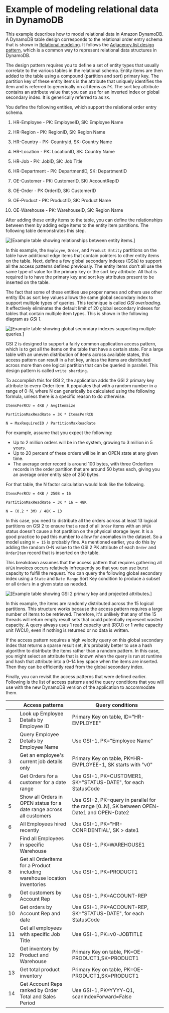 # Example of modeling relational data in DynamoDB<a name="bp-modeling-nosql-B"></a>

This example describes how to model relational data in Amazon DynamoDB\. A DynamoDB table design corresponds to the relational order entry schema that is shown in [Relational modeling](bp-relational-modeling.md)\. It follows the [Adjacency list design pattern](bp-adjacency-graphs.md#bp-adjacency-lists), which is a common way to represent relational data structures in DynamoDB\.

The design pattern requires you to define a set of entity types that usually correlate to the various tables in the relational schema\. Entity items are then added to the table using a compound \(partition and sort\) primary key\. The partition key of these entity items is the attribute that uniquely identifies the item and is referred to generically on all items as `PK`\. The sort key attribute contains an attribute value that you can use for an inverted index or global secondary index\. It is generically referred to as `SK`\. 

You define the following entities, which support the relational order entry schema\.

1.  HR\-Employee \- PK: EmployeeID, SK: Employee Name 

1.  HR\-Region \- PK: RegionID, SK: Region Name 

1.  HR\-Country \- PK: CountryId, SK: Country Name 

1.  HR\-Location \- PK: LocationID, SK: Country Name 

1.  HR\-Job \- PK: JobID, SK: Job Title 

1.  HR\-Department \- PK: DepartmentID, SK: DepartmentID 

1.  OE\-Customer \- PK: CustomerID, SK: AccountRepID 

1.  OE\-Order \- PK OrderID, SK: CustomerID 

1.  OE\-Product \- PK: ProductID, SK: Product Name 

1.  OE\-Warehouse \- PK: WarehouseID, SK: Region Name 

After adding these entity items to the table, you can define the relationships between them by adding edge items to the entity item partitions\. The following table demonstrates this step\.

![\[Example table showing relationships between entity items.\]](http://docs.aws.amazon.com/amazondynamodb/latest/developerguide/images/tabledesign.png)

In this example, the `Employee`, `Order`, and `Product Entity` partitions on the table have additional edge items that contain pointers to other entity items on the table\. Next, define a few global secondary indexes \(GSIs\) to support all the access patterns defined previously\. The entity items don't all use the same type of value for the primary key or the sort key attribute\. All that is required is to have the primary key and sort key attributes present to be inserted on the table\. 

The fact that some of these entities use proper names and others use other entity IDs as sort key values allows the same global secondary index to support multiple types of queries\. This technique is called *GSI overloading*\. It effectively eliminates the default limit of 20 global secondary indexes for tables that contain multiple item types\. This is shown in the following diagram as *GSI 1*\.

![\[Example table showing global secondary indexes supporting multiple queries.\]](http://docs.aws.amazon.com/amazondynamodb/latest/developerguide/images/tablegsi.png)

GSI 2 is designed to support a fairly common application access pattern, which is to get all the items on the table that have a certain state\. For a large table with an uneven distribution of items across available states, this access pattern can result in a hot key, unless the items are distributed across more than one logical partition that can be queried in parallel\. This design pattern is called `write sharding`\. 

To accomplish this for GSI 2, the application adds the GSI 2 primary key attribute to every Order item\. It populates that with a random number in a range of 0–N, where N can generically be calculated using the following formula, unless there is a specific reason to do otherwise\.

```
ItemsPerRCU = 4KB / AvgItemSize

PartitionMaxReadRate = 3K * ItemsPerRCU

N = MaxRequiredIO / PartitionMaxReadRate
```

For example, assume that you expect the following:
+ Up to 2 million orders will be in the system, growing to 3 million in 5 years\.
+ Up to 20 percent of these orders will be in an OPEN state at any given time\.
+ The average order record is around 100 bytes, with three OrderItem records in the order partition that are around 50 bytes each, giving you an average order entity size of 250 bytes\.

For that table, the N factor calculation would look like the following\.

```
ItemsPerRCU = 4KB / 250B = 16

PartitionMaxReadRate = 3K * 16 = 48K

N = (0.2 * 3M) / 48K = 13
```

In this case, you need to distribute all the orders across at least 13 logical partitions on GSI 2 to ensure that a read of all `Order` items with an `OPEN` status doesn't cause a hot partition on the physical storage layer\. It is a good practice to pad this number to allow for anomalies in the dataset\. So a model using `N = 15` is probably fine\. As mentioned earlier, you do this by adding the random 0–N value to the GSI 2 PK attribute of each `Order` and `OrderItem` record that is inserted on the table\.

This breakdown assumes that the access pattern that requires gathering all `OPEN` invoices occurs relatively infrequently so that you can use burst capacity to fulfill the request\. You can query the following global secondary index using a `State` and `Date Range` Sort Key condition to produce a subset or all `Orders` in a given state as needed\. 

![\[Example table showing GSI 2 primary key and projected attributes.\]](http://docs.aws.amazon.com/amazondynamodb/latest/developerguide/images/gsi2.png)

In this example, the items are randomly distributed across the 15 logical partitions\. This structure works because the access pattern requires a large number of items to be retrieved\. Therefore, it's unlikely that any of the 15 threads will return empty result sets that could potentially represent wasted capacity\. A query always uses 1 read capacity unit \(RCU\) or 1 write capacity unit \(WCU\), even if nothing is returned or no data is written\. 

If the access pattern requires a high velocity query on this global secondary index that returns a sparse result set, it's probably better to use a hash algorithm to distribute the items rather than a random pattern\. In this case, you might select an attribute that is known when the query is run at runtime and hash that attribute into a 0–14 key space when the items are inserted\. Then they can be efficiently read from the global secondary index\. 

Finally, you can revisit the access patterns that were defined earlier\. Following is the list of access patterns and the query conditions that you will use with the new DynamoDB version of the application to accommodate them\.


|  | **Access patterns** | **Query conditions** | 
| --- | --- | --- | 
|  1  |  Look up Employee Details by Employee ID  |  Primary Key on table, ID="HR\-EMPLOYEE"  | 
|  2  |  Query Employee Details by Employee Name  |  Use GSI\-1, PK="Employee Name"  | 
|  3  |  Get an employee's current job details only  |  Primary Key on table, PK=HR\-EMPLOYEE\-1, SK starts with "v0"  | 
|  4  |  Get Orders for a customer for a date range  |  Use GSI\-1, PK=CUSTOMER1, SK="STATUS\-DATE", for each StatusCode  | 
|  5  |  Show all Orders in OPEN status for a date range across all customers  |  Use GSI\-2, PK=query in parallel for the range \[0\.\.N\], SK between OPEN\-Date1 and OPEN\-Date2  | 
|  6  |  All Employees hired recently  |  Use GSI\-1, PK="HR\-CONFIDENTIAL', SK > date1  | 
|  7  |  Find all Employees in specific Warehouse  |  Use GSI\-1, PK=WAREHOUSE1  | 
|  8  |  Get all Orderitems for a Product including warehouse location inventories  |  Use GSI\-1, PK=PRODUCT1  | 
|  9  |  Get customers by Account Rep  |  Use GSI\-1, PK=ACCOUNT\-REP  | 
|  10  |  Get orders by Account Rep and date  |  Use GSI\-1, PK=ACCOUNT\-REP, SK="STATUS\-DATE", for each StatusCode  | 
|  11  |  Get all employees with specific Job Title  |  Use GSI\-1, PK=v0\-JOBTITLE  | 
|  12  |  Get inventory by Product and Warehouse  |  Primary Key on table, PK=OE\-PRODUCT1,SK=PRODUCT1  | 
|  13  |  Get total product inventory  |  Primary Key on table, PK=OE\-PRODUCT1,SK=PRODUCT1  | 
|  14  |  Get Account Reps ranked by Order Total and Sales Period  |  Use GSI\-1, PK=YYYY\-Q1, scanIndexForward=False  | 